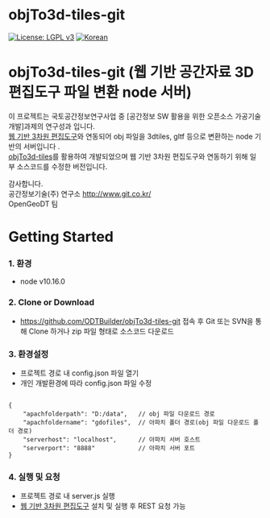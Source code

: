 # objTo3d-tiles-git
[![License: LGPL v3](https://img.shields.io/badge/License-LGPL%20v3-blue.svg)](https://www.gnu.org/licenses/lgpl-3.0)
[![Korean](https://img.shields.io/badge/language-Korean-blue.svg)](#korean)


<a name="korean"></a>
objTo3d-tiles-git (웹 기반 공간자료 3D 편집도구 파일 변환 node 서버)
=======
이 프로젝트는 국토공간정보연구사업 중 [공간정보 SW 활용을 위한 오픈소스 가공기술 개발]과제의 연구성과 입니다.<br>
[웹 기반 3차원 편집도구](https://github.com/ODTBuilder/OpenGDS3DBuilder2019Prod)와 연동되어 obj 파일을 3dtiles, gltf 등으로 변환하는 node 기반의 서버입니다 .<br>
[objTo3d-tiles](https://github.com/PrincessGod/objTo3d-tiles.git)를 활용하여 개발되었으며 웹 기반 3차원 편집도구와 연동하기 위해 일부 소스코드를 수정한 버전입니다. <br>

감사합니다.<br>
공간정보기술(주) 연구소 <link>http://www.git.co.kr/<br>
OpenGeoDT 팀


Getting Started
=====
### 1. 환경 ###
- node v10.16.0

### 2. Clone or Download ###
- https://github.com/ODTBuilder/objTo3d-tiles-git 접속 후 Git 또는 SVN을 통해 Clone 하거나 zip 파일 형태로 소스코드 다운로드 

### 3. 환경설정 ###
- 프로젝트 경로 내 config.json 파일 열기
- 개인 개발환경에 따라 config.json 파일 수정
<pre><code> 
{
    "apachfolderpath": "D:/data",   // obj 파일 다운로드 경로
    "apachfoldername": "gdofiles",  // 아파치 폴더 경로(obj 파일 다운로드 폴더 경로)
    "serverhost": "localhost",      // 아파치 서버 호스트
    "serverport": "8888"            // 아파치 서버 포트
}
</code></pre>

### 4. 실행 및 요청 ###
- 프로젝트 경로 내 server.js 실행
- [웹 기반 3차원 편집도구](https://github.com/ODTBuilder/OpenGDS3DBuilder2019Prod) 설치 및 실행 후 REST 요청 가능
